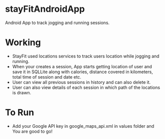 # stayFitAndroidApp
Android App to track jogging and running sessions.

# Working
* StayFit used locations services to track users location while jogging and running. 
* When your creates a session, App starts getting location of user and save it in SQLLite along with calories, distance covered in kilometers, total time of session and date etc. 
* User can view all previous sessions in history and can also delete it. 
* User can also view details of each session in which path of the locations is drawn.

# To Run
* Add your Google API key in google_maps_api.xml in values folder and You are good to go!  
